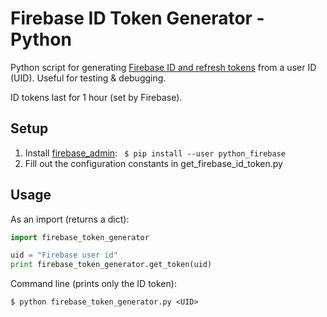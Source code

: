 # Firebase ID Token Generator - Python
Python script for generating [Firebase ID and refresh tokens](https://firebase.google.com/docs/auth/users#auth_tokens) 
from a user ID (UID). Useful for testing & debugging. 

ID tokens last for 1 hour (set by Firebase).

## Setup

1. Install [firebase_admin](https://firebase.google.com/docs/admin/setup#add_the_sdk): `
$ pip install --user python_firebase`
2. Fill out the configuration constants in get_firebase_id_token.py

## Usage
As an import (returns a dict):
```python
import firebase_token_generator

uid = "Firebase user id"
print firebase_token_generator.get_token(uid)

```

Command line (prints only the ID token):
```commandline
$ python firebase_token_generator.py <UID>
```